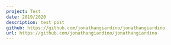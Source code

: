 ```yaml
---
project: Test
date: 2019/2020
description: test post
github: https://github.com/jonathangiardino/jonathangiardino
url: https://github.com/jonathangiardino/jonathangiardino
---
```

